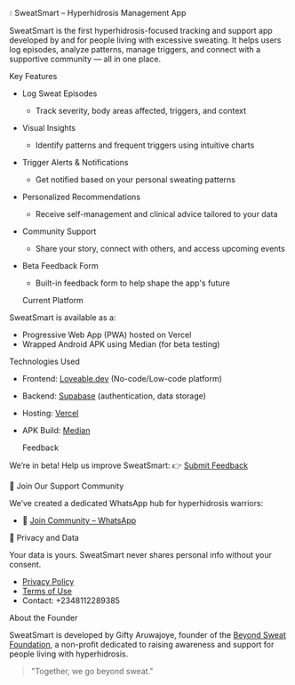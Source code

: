  💧 SweatSmart – Hyperhidrosis Management App

SweatSmart is the first hyperhidrosis-focused tracking and support app developed by and for people living with excessive sweating. It helps users log episodes, analyze patterns, manage triggers, and connect with a supportive community — all in one place.

 Key Features

- Log Sweat Episodes
  - Track severity, body areas affected, triggers, and context
- Visual Insights
  - Identify patterns and frequent triggers using intuitive charts
- Trigger Alerts & Notifications
  - Get notified based on your personal sweating patterns
- Personalized Recommendations
  - Receive self-management and clinical advice tailored to your data
- Community Support
  - Share your story, connect with others, and access upcoming events
- Beta Feedback Form
  - Built-in feedback form to help shape the app's future

  Current Platform

SweatSmart is available as a:
- Progressive Web App (PWA) hosted on Vercel
- Wrapped Android APK using Median (for beta testing)

 Technologies Used

- Frontend: [Loveable.dev](https://www.loveable.dev) (No-code/Low-code platform)
- Backend: [Supabase](https://supabase.com) (authentication, data storage)
- Hosting: [Vercel](https://vercel.com)
- APK Build: [Median](https://median.co)

  Feedback

We’re in beta! Help us improve SweatSmart:
👉 [Submit Feedback](https://forms.gle/TgddDjPs3neG7ACRA)

 💬 Join Our Support Community

We’ve created a dedicated WhatsApp hub for hyperhidrosis warriors:
- 🔔 [Join Community – WhatsApp](https://chat.whatsapp.com/BKgrDMOttm76Jva6fSZUMi)

 🔐 Privacy and Data

Your data is yours. SweatSmart never shares personal info without your consent.
- [Privacy Policy](https://beyondsweat.life#privacy)
- [Terms of Use](https://beyondsweat.life#terms)
- Contact: +2348112289385



 About the Founder

SweatSmart is developed by Gifty Aruwajoye, founder of the [Beyond Sweat Foundation](https://beyondsweat.life), a non-profit dedicated to raising awareness and support for people living with hyperhidrosis.


> "Together, we go beyond sweat."


